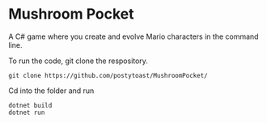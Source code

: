 # Mushroom Pocket

A C# game where you create and evolve Mario characters in the command line.


To run the code, git clone the respository.
```
git clone https://github.com/postytoast/MushroomPocket/
```
Cd into the folder and run
```
dotnet build
dotnet run
```





